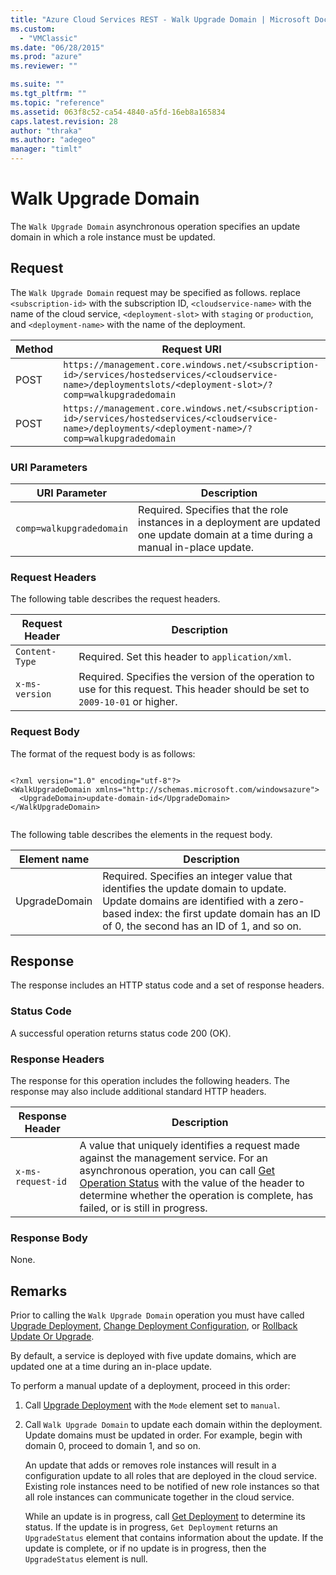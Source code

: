 ```yaml
---
title: "Azure Cloud Services REST - Walk Upgrade Domain | Microsoft Docs"
ms.custom: 
  - "VMClassic"
ms.date: "06/28/2015"
ms.prod: "azure"
ms.reviewer: ""

ms.suite: ""
ms.tgt_pltfrm: ""
ms.topic: "reference"
ms.assetid: 063f8c52-ca54-4840-a5fd-16eb8a165834
caps.latest.revision: 28
author: "thraka"
ms.author: "adegeo"
manager: "timlt"
---
```

# Walk Upgrade Domain
The `Walk Upgrade Domain` asynchronous operation specifies an update domain in which a role instance must be updated.  
  
## Request  
 The `Walk Upgrade Domain` request may be specified as follows. replace `<subscription-id>` with the subscription ID, `<cloudservice-name>` with the name of the cloud service, `<deployment-slot>` with `staging` or `production`, and `<deployment-name>` with the name of the deployment.  
  
|Method|Request URI|  
|------------|-----------------|  
|POST|`https://management.core.windows.net/<subscription-id>/services/hostedservices/<cloudservice-name>/deploymentslots/<deployment-slot>/?comp=walkupgradedomain`|  
|POST|`https://management.core.windows.net/<subscription-id>/services/hostedservices/<cloudservice-name>/deployments/<deployment-name>/?comp=walkupgradedomain`|  
  
### URI Parameters  
  
|URI Parameter|Description|  
|-------------------|-----------------|  
|`comp=walkupgradedomain`|Required. Specifies that the role instances in a deployment are updated one update domain at a time during a manual in-place update.|  
  
### Request Headers  
 The following table describes the request headers.  
  
|Request Header|Description|  
|--------------------|-----------------|  
|`Content-Type`|Required. Set this header to `application/xml`.|  
|`x-ms-version`|Required. Specifies the version of the operation to use for this request. This header should be set to `2009-10-01` or higher.|  
  
### Request Body  
 The format of the request body is as follows:  
  
```  
  
<?xml version="1.0" encoding="utf-8"?>  
<WalkUpgradeDomain xmlns="http://schemas.microsoft.com/windowsazure">  
  <UpgradeDomain>update-domain-id</UpgradeDomain>  
</WalkUpgradeDomain>  
  
```  
  
 The following table describes the elements in the request body.  
  
|Element name|Description|  
|------------------|-----------------|  
|UpgradeDomain|Required. Specifies an integer value that identifies the update domain to update. Update domains are identified with a zero-based index: the first update domain has an ID of 0, the second has an ID of 1, and so on.|  
  
## Response  
 The response includes an HTTP status code and a set of response headers.  
  
### Status Code  
 A successful operation returns status code 200 (OK).  
  
### Response Headers  
 The response for this operation includes the following headers. The response may also include additional standard HTTP headers.  
  
|Response Header|Description|  
|---------------------|-----------------|  
|`x-ms-request-id`|A value that uniquely identifies a request made against the management service. For an asynchronous operation, you can call [Get Operation Status](http://msdn.microsoft.com/library/azure/1215ece5-cbef-4a85-a3db-ab6c20c2c6df) with the value of the header to determine whether the operation is complete, has failed, or is still in progress.|  
  
### Response Body  
 None.  
  
## Remarks  
 Prior to calling the `Walk Upgrade Domain` operation you must have called [Upgrade Deployment](rest-upgrade-deployment.md), [Change Deployment Configuration](rest-change-deployment-configuration.md), or [Rollback Update Or Upgrade](rest-rollback-update-or-upgrade.md).  
  
 By default, a service is deployed with five update domains, which are updated one at a time during an in-place update.  
  
 To perform a manual update of a deployment, proceed in this order:  
  
1. Call [Upgrade Deployment](rest-upgrade-deployment.md) with the `Mode` element set to `manual`.  
  
2. Call `Walk Upgrade Domain` to update each domain within the deployment. Update domains must be updated in order. For example, begin with domain 0, proceed to domain 1, and so on.  
  
   An update that adds or removes role instances will result in a configuration update to all roles that are deployed in the cloud service. Existing role instances need to be notified of new role instances so that all role instances can communicate together in the cloud service.  
  
   While an update is in progress, call [Get Deployment](rest-get-deployment.md) to determine its status. If the update is in progress, `Get Deployment` returns an `UpgradeStatus` element that contains information about the update. If the update is complete, or if no update is in progress, then the `UpgradeStatus` element is null.